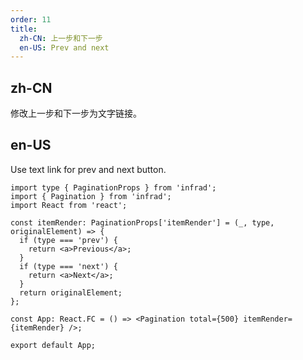 ```yaml
---
order: 11
title:
  zh-CN: 上一步和下一步
  en-US: Prev and next
---
```


## zh-CN

修改上一步和下一步为文字链接。

## en-US

Use text link for prev and next button.

```tsx
import type { PaginationProps } from 'infrad';
import { Pagination } from 'infrad';
import React from 'react';

const itemRender: PaginationProps['itemRender'] = (_, type, originalElement) => {
  if (type === 'prev') {
    return <a>Previous</a>;
  }
  if (type === 'next') {
    return <a>Next</a>;
  }
  return originalElement;
};

const App: React.FC = () => <Pagination total={500} itemRender={itemRender} />;

export default App;
```
